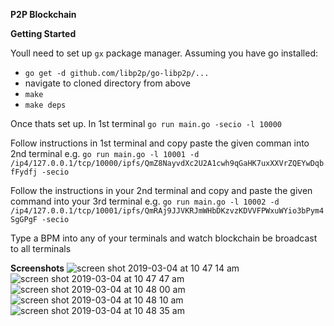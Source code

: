 **P2P Blockchain**

**Getting Started**

Youll need to set up `gx` package manager. 
Assuming you have go installed:

- `go get -d github.com/libp2p/go-libp2p/...`
- navigate to cloned directory from above
- `make`
- `make deps`


Once thats set up. In 1st terminal `go run main.go -secio -l 10000`

Follow instructions in 1st terminal and copy paste the given comman into 2nd terminal e.g. 
`go run main.go -l 10001 -d /ip4/127.0.0.1/tcp/10000/ipfs/QmZ8NayvdXc2U2A1cwh9qGaHK7uxXXVrZQEYwDqbfFydfj -secio`

Follow the instructions in your 2nd terminal and copy and paste the given command into your 3rd terminal e.g. 
`go run main.go -l 10002 -d /ip4/127.0.0.1/tcp/10001/ipfs/QmRAj9JJVKRJmWHbDKzvzKDVVFPWxuWYio3bPym4SgGPgF -secio`

Type a BPM into any of your terminals and watch blockchain be broadcast to all terminals

**Screenshots**
![screen shot 2019-03-04 at 10 47 14 am](https://user-images.githubusercontent.com/17554983/53748521-18341500-3e6b-11e9-81d6-cbec14dd9212.png)
![screen shot 2019-03-04 at 10 47 47 am](https://user-images.githubusercontent.com/17554983/53748540-208c5000-3e6b-11e9-94b3-722ff610eb6b.png)
![screen shot 2019-03-04 at 10 48 00 am](https://user-images.githubusercontent.com/17554983/53748557-2aae4e80-3e6b-11e9-88ab-adc7ba135440.png)
![screen shot 2019-03-04 at 10 48 10 am](https://user-images.githubusercontent.com/17554983/53748575-34d04d00-3e6b-11e9-9662-a5b01470305a.png)
![screen shot 2019-03-04 at 10 48 35 am](https://user-images.githubusercontent.com/17554983/53748589-3b5ec480-3e6b-11e9-89c8-525fb92e921e.png)
